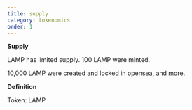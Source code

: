 ```yaml
---
title: supply
category: tokenomics
order: 1
---
```


**Supply**

LAMP has limited supply. 100 LAMP were minted. 

10,000 LAMP were created and locked in opensea, and more.


**Definition** 

Token: LAMP 
